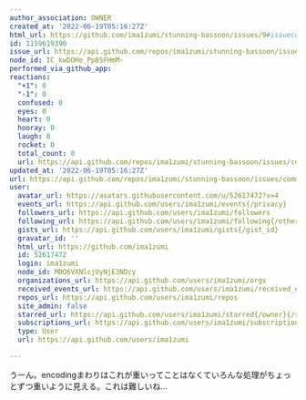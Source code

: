 ```yaml
---
author_association: OWNER
created_at: '2022-06-19T05:16:27Z'
html_url: https://github.com/ima1zumi/stunning-bassoon/issues/9#issuecomment-1159619390
id: 1159619390
issue_url: https://api.github.com/repos/ima1zumi/stunning-bassoon/issues/9
node_id: IC_kwDOHe_Pp85FHmM-
performed_via_github_app: 
reactions:
  "+1": 0
  "-1": 0
  confused: 0
  eyes: 0
  heart: 0
  hooray: 0
  laugh: 0
  rocket: 0
  total_count: 0
  url: https://api.github.com/repos/ima1zumi/stunning-bassoon/issues/comments/1159619390/reactions
updated_at: '2022-06-19T05:16:27Z'
url: https://api.github.com/repos/ima1zumi/stunning-bassoon/issues/comments/1159619390
user:
  avatar_url: https://avatars.githubusercontent.com/u/52617472?v=4
  events_url: https://api.github.com/users/ima1zumi/events{/privacy}
  followers_url: https://api.github.com/users/ima1zumi/followers
  following_url: https://api.github.com/users/ima1zumi/following{/other_user}
  gists_url: https://api.github.com/users/ima1zumi/gists{/gist_id}
  gravatar_id: ''
  html_url: https://github.com/ima1zumi
  id: 52617472
  login: ima1zumi
  node_id: MDQ6VXNlcjUyNjE3NDcy
  organizations_url: https://api.github.com/users/ima1zumi/orgs
  received_events_url: https://api.github.com/users/ima1zumi/received_events
  repos_url: https://api.github.com/users/ima1zumi/repos
  site_admin: false
  starred_url: https://api.github.com/users/ima1zumi/starred{/owner}{/repo}
  subscriptions_url: https://api.github.com/users/ima1zumi/subscriptions
  type: User
  url: https://api.github.com/users/ima1zumi

---
```

うーん。encodingまわりはこれが重いってことはなくていろんな処理がちょっとずつ重いように見える。これは難しいね...
